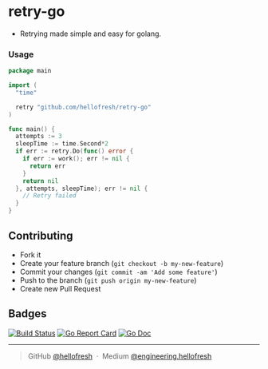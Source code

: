 # retry-go

* Retrying made simple and easy for golang.

### Usage

```go
package main

import (
  "time"

  retry "github.com/hellofresh/retry-go"
)

func main() {
  attempts := 3
  sleepTime := time.Second*2
  if err := retry.Do(func() error {
    if err := work(); err != nil {
      return err
    }
    return nil
  }, attempts, sleepTime); err != nil {
    // Retry failed
  }
}
```

## Contributing
- Fork it
- Create your feature branch (`git checkout -b my-new-feature`)
- Commit your changes (`git commit -am 'Add some feature'`)
- Push to the branch (`git push origin my-new-feature`)
- Create new Pull Request

## Badges

[![Build Status](https://travis-ci.org/hellofresh/retry-go.svg?branch=master)](https://travis-ci.org/hellofresh/retry-go)
[![Go Report Card](https://goreportcard.com/badge/github.com/hellofresh/retry-go)](https://goreportcard.com/report/github.com/hellofresh/retry-go)
[![Go Doc](https://godoc.org/github.com/hellofresh/retry-go?status.svg)](https://godoc.org/github.com/hellofresh/retry-go)

---

> GitHub [@hellofresh](https://github.com/hellofresh) &nbsp;&middot;&nbsp;
> Medium [@engineering.hellofresh](https://engineering.hellofresh.com)
